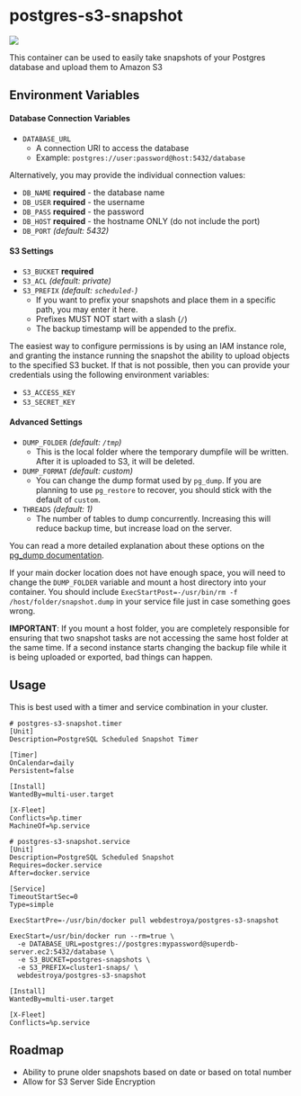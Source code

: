 
# postgres-s3-snapshot

[![](https://badge.imagelayers.io/webdestroya/postgres-s3-snapshot:latest.svg)](https://imagelayers.io/?images=webdestroya/postgres-s3-snapshot:latest 'Get your own badge on imagelayers.io')

This container can be used to easily take snapshots of your Postgres database and upload them to Amazon S3

## Environment Variables


#### Database Connection Variables

* `DATABASE_URL`
  * A connection URI to access the database
  * Example: `postgres://user:password@host:5432/database`

Alternatively, you may provide the individual connection values:

* `DB_NAME` **required** - the database name
* `DB_USER` **required** - the username
* `DB_PASS` **required** - the password
* `DB_HOST` **required** - the hostname ONLY (do not include the port)
* `DB_PORT` *(default: 5432)*


#### S3 Settings

* `S3_BUCKET` **required**
* `S3_ACL` *(default: private)*
* `S3_PREFIX` *(default: `scheduled-`)*
  * If you want to prefix your snapshots and place them in a specific path, you may enter it here.
  * Prefixes MUST NOT start with a slash (`/`)
  * The backup timestamp will be appended to the prefix.

The easiest way to configure permissions is by using an IAM instance role, and granting the instance running the snapshot the ability to upload objects to the specified S3 bucket. If that is not possible, then you can provide your credentials using the following environment variables:

* `S3_ACCESS_KEY`
* `S3_SECRET_KEY`

#### Advanced Settings

* `DUMP_FOLDER` *(default: `/tmp`)*
  * This is the local folder where the temporary dumpfile will be written. After it is uploaded to S3, it will be deleted.
* `DUMP_FORMAT` *(default: custom)*
  * You can change the dump format used by `pg_dump`. If you are planning to use `pg_restore` to recover, you should stick with the default of `custom`.
* `THREADS` *(default: 1)*
  * The number of tables to dump concurrently. Increasing this will reduce backup time, but increase load on the server.


You can read a more detailed explanation about these options on the [pg_dump documentation](http://www.postgresql.org/docs/9.4/static/app-pgdump.html).

If your main docker location does not have enough space, you will need to change the `DUMP_FOLDER` variable and mount a host directory into your container. You should include `ExecStartPost=-/usr/bin/rm -f /host/folder/snapshot.dump` in your service file just in case something goes wrong.

**IMPORTANT**: If you mount a host folder, you are completely responsible for ensuring that two snapshot tasks are not accessing the same host folder at the same time. If a second instance starts changing the backup file while it is being uploaded or exported, bad things can happen.

## Usage
This is best used with a timer and service combination in your cluster.

```
# postgres-s3-snapshot.timer
[Unit]
Description=PostgreSQL Scheduled Snapshot Timer

[Timer]
OnCalendar=daily
Persistent=false

[Install]
WantedBy=multi-user.target

[X-Fleet]
Conflicts=%p.timer
MachineOf=%p.service
```

```
# postgres-s3-snapshot.service
[Unit]
Description=PostgreSQL Scheduled Snapshot
Requires=docker.service
After=docker.service

[Service]
TimeoutStartSec=0
Type=simple

ExecStartPre=-/usr/bin/docker pull webdestroya/postgres-s3-snapshot

ExecStart=/usr/bin/docker run --rm=true \
  -e DATABASE_URL=postgres://postgres:mypassword@superdb-server.ec2:5432/database \
  -e S3_BUCKET=postgres-snapshots \
  -e S3_PREFIX=cluster1-snaps/ \
  webdestroya/postgres-s3-snapshot

[Install]
WantedBy=multi-user.target

[X-Fleet]
Conflicts=%p.service
```

## Roadmap

* Ability to prune older snapshots based on date or based on total number
* Allow for S3 Server Side Encryption

